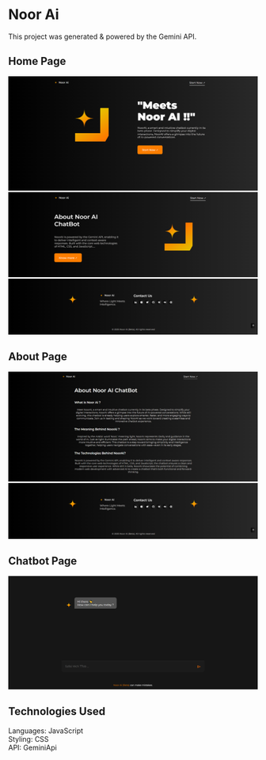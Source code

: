# Noor Ai

This project was generated & powered by the Gemini API.

<h2>Home Page</h2>

![Sample Image](1.png)
![Sample Image](2.png)
![Sample Image](3.png)

<h2>About Page</h2>

![Sample Image](4.png)
![Sample Image](3.png)

<h2>Chatbot Page</h2>

![Sample Image](5.png)

<h2>Technologies Used</h2>

Languages: JavaScript<br>
Styling: CSS<br>
API: GeminiApi<br>
